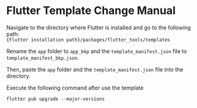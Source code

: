 # Flutter Template Change Manual

Navigate to the directory where Flutter is installed and go to the following path:
</br>
`{Flutter installation path}/packages/flutter_tools/templates`

Rename the `app` folder to `app_bkp` and the `template_manifest.json` file to `template_manifest_bkp.json`.

Then, paste the `app` folder and the `template_manifest.json` file into the directory.

Execute the following command after use the template
```
flutter pub upgrade --major-versions
```
